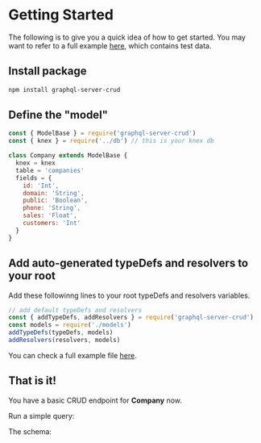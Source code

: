 # Getting Started

The following is to give you a quick idea of how to get started. You may want to refer to a full example [here](/example/), which contains test data.
## Install package
``` sh
npm install graphql-server-crud
```

## Define the "model"
```js
const { ModelBase } = require('graphql-server-crud')
const { knex } = require('../db') // this is your knex db

class Company extends ModelBase {
  knex = knex
  table = 'companies'
  fields = {
    id: 'Int',
    domain: 'String',
    public: 'Boolean',
    phone: 'String',
    sales: 'Float',
    customers: 'Int'
  }
}
```


## Add auto-generated typeDefs and resolvers to your root
Add these followinng lines to your root typeDefs and resolvers variables.

``` js
// add default typeDefs and resolvers
const { addTypeDefs, addResolvers } = require('graphql-server-crud')
const models = require('./models')
addTypeDefs(typeDefs, models)
addResolvers(resolvers, models)
```

You can check a full example file [here](https://github.com/charlie0077/graphql-server-crud/blob/master/example/server.js). 

## That is it!
You have a basic CRUD endpoint for **Company** now.

Run a simple query:
<img :src="$withBase('/guide-getting-started-1.png')">

The schema:
<img :src="$withBase('/guide-getting-started-2.png')">